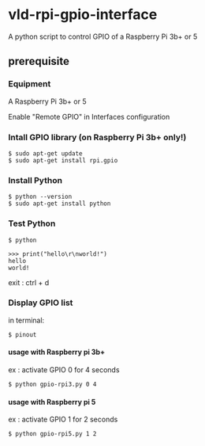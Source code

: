 # vld-rpi-gpio-interface
A python script to control GPIO of a Raspberry Pi 3b+ or 5

## prerequisite

### Equipment
A Raspberry Pi 3b+ or 5

Enable "Remote GPIO" in Interfaces configuration

### Intall GPIO library (on Raspberry Pi 3b+ only!)
```
$ sudo apt-get update
$ sudo apt-get install rpi.gpio
```

### Install Python
```
$ python --version
$ sudo apt-get install python
```

### Test Python
```
$ python
```
```
>>> print("hello\r\nworld!")
hello
world!
```

exit : ctrl + d

### Display GPIO list
in terminal:
```
$ pinout
```
#### usage with Raspberry pi 3b+
ex : activate GPIO 0 for 4 seconds
```
$ python gpio-rpi3.py 0 4
```

#### usage with Raspberry pi 5
ex : activate GPIO 1 for 2 seconds
```
$ python gpio-rpi5.py 1 2
```